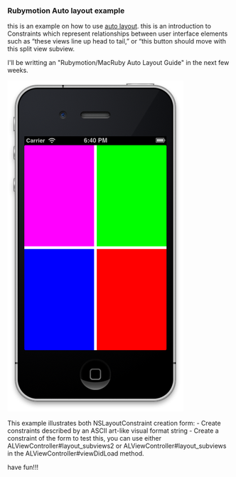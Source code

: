 ### Rubymotion Auto layout example 
this is an example on how to use [auto layout](https://developer.apple.com/library/ios/#documentation/UserExperience/Conceptual/AutolayoutPG/Articles/Introduction.html%23//apple_ref/doc/uid/TP40010853). this is an introduction to Constraints which represent  relationships between user interface elements such as “these views line up head to tail,” or “this button should move with this split view subview.

I'll be writting an "Rubymotion/MacRuby Auto Layout Guide" in the next few weeks.

![screenshot](https://github.com/seanlilmateus/Rubymotion-Auto-Layout/blob/master/Screen_Shot.PNG?raw=true "Screenshot")


This example illustrates both NSLayoutConstraint creation form:
	- Create constraints described by an ASCII art-like visual format string
	- Create a constraint of the form
to test this, you can use either ALViewController#layout_subviews2 or ALViewController#layout_subviews in the ALViewController#viewDidLoad method.

have fun!!!
